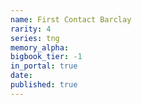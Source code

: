 ```yaml
---
name: First Contact Barclay
rarity: 4
series: tng
memory_alpha:
bigbook_tier: -1
in_portal: true
date:
published: true
---
```



